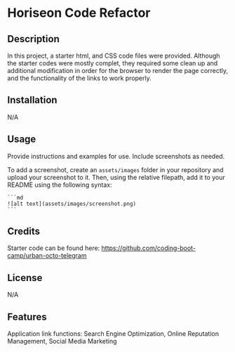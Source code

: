 # Horiseon Code Refactor


## Description

In this project, a starter html, and CSS code files were provided. 
Although the starter codes were mostly complet, they required some clean up and additional modification in order for the browser to render the page correctly, and the functionality of the links to work properly.

## Installation

N/A

## Usage

Provide instructions and examples for use. Include screenshots as needed.

To add a screenshot, create an `assets/images` folder in your repository and upload your screenshot to it. Then, using the relative filepath, add it to your README using the following syntax:

    ```md
    ![alt text](assets/images/screenshot.png)
    ```

## Credits

Starter code can be found here: https://github.com/coding-boot-camp/urban-octo-telegram

## License

N/A

## Features

Application link functions: Search Engine Optimization, Online Reputation Management, Social Media Marketing